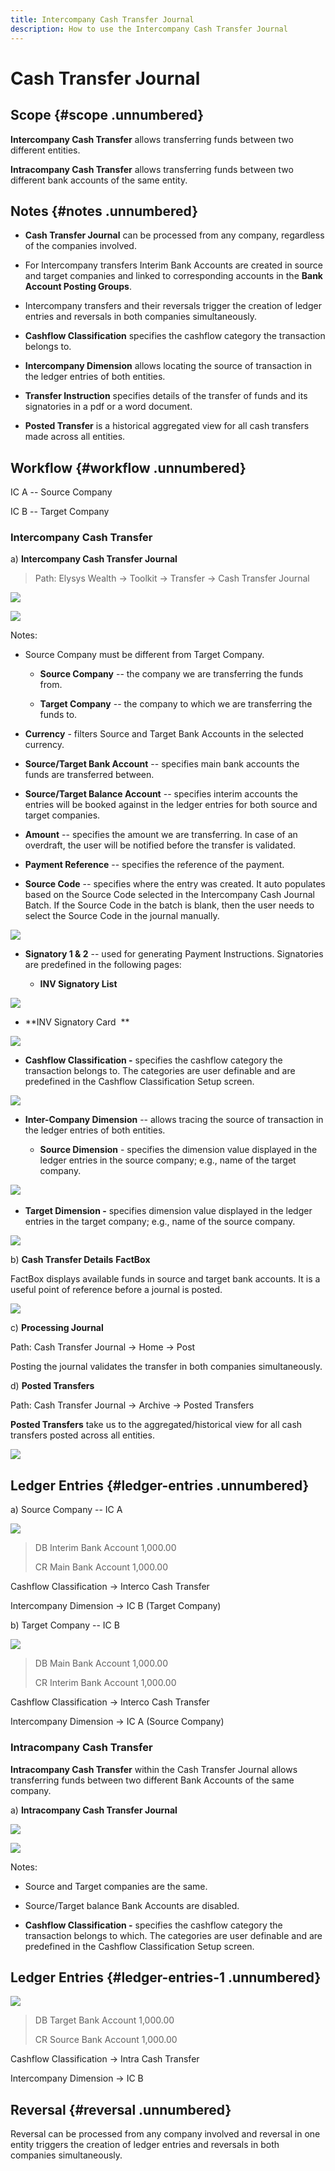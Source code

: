 ```yaml
---
title: Intercompany Cash Transfer Journal
description: How to use the Intercompany Cash Transfer Journal
---
```

# Cash Transfer Journal

## Scope  {#scope .unnumbered}

**Intercompany Cash Transfer** allows transferring funds between two
different entities.

**Intracompany Cash Transfer** allows transferring funds between two
different bank accounts of the same entity.

## Notes {#notes .unnumbered}

-   **Cash Transfer Journal** can be processed from any company,
    regardless of the companies involved.

-   For Intercompany transfers Interim Bank Accounts are created in
    source and target companies and linked to corresponding accounts in
    the **Bank Account Posting Groups**.

-   Intercompany transfers and their reversals trigger the creation of
    ledger entries and reversals in both companies simultaneously.

-   **Cashflow Classification** specifies the cashflow category the
    transaction belongs to.

-   **Intercompany Dimension** allows locating the source of transaction
    in the ledger entries of both entities.

-   **Transfer Instruction** specifies details of the transfer of funds
    and its signatories in a pdf or a word document.

-   **Posted Transfer** is a historical aggregated view for all cash
    transfers made across all entities.

## Workflow  {#workflow .unnumbered}

IC A -- Source Company

IC B -- Target Company

### Intercompany Cash Transfer 

a)  **Intercompany Cash Transfer Journal**

> Path: Elysys Wealth -\> Toolkit -\> Transfer -\> Cash Transfer Journal

![](../../assets/img/CashTransferJournal/image001.png)

![](../../assets/img/CashTransferJournal/image002.png)

Notes:

-   Source Company must be different from Target Company.

    -   **Source Company** -- the company we are transferring the funds
        from.

    -   **Target Company** -- the company to which we are transferring
        the funds to.

-   **Currency** - filters Source and Target Bank Accounts in the
    selected currency.

-   **Source/Target Bank Account** -- specifies main bank accounts the
    funds are transferred between.

-   **Source/Target Balance Account** -- specifies interim accounts the
    entries will be booked against in the ledger entries for both source
    and target companies.

-   **Amount** -- specifies the amount we are transferring. In case of
    an overdraft, the user will be notified before the transfer is
    validated.

-   **Payment Reference** -- specifies the reference of the payment.

-   **Source Code** -- specifies where the entry was created. It auto
    populates based on the Source Code selected in the Intercompany Cash
    Journal Batch. If the Source Code in the batch is blank, then the
    user needs to select the Source Code in the journal manually.

![](CashTransferJournal//image003.png)

-   **Signatory 1 & 2** -- used for generating Payment Instructions.
    Signatories are predefined in the following pages:

    -   **INV Signatory List**

![](CashTransferJournal//image004.png)

-   **INV Signatory Card  **

![](../../assets/img/CashTransferJournal/image005.png)

-   **Cashflow Classification -** specifies the cashflow category the
    transaction belongs to. The categories are user definable and are
    predefined in the Cashflow Classification Setup screen.

![](../../assets/img/CashTransferJournal/image006.png)

-   **Inter-Company Dimension** -- allows tracing the source of
    transaction in the ledger entries of both entities.

    -   **Source Dimension** - specifies the dimension value displayed
        in the ledger entries in the source company; e.g., name of the
        target company.

![](../../assets/img/CashTransferJournal/image007.png)
 

-   **Target Dimension -** specifies dimension value displayed in the
    ledger entries in the target company; e.g., name of the source
    company.

![](../../assets/img/CashTransferJournal/image008.png)

b)  **Cash Transfer Details** **FactBox**

FactBox displays available funds in source and target bank accounts. It
is a useful point of reference before a journal is posted.

![](../../assets/img/CashTransferJournal/image009.png)

c)  **Processing Journal**

Path: Cash Transfer Journal -\> Home -\> Post

Posting the journal validates the transfer in both companies
simultaneously.

d)  **Posted Transfers**

Path: Cash Transfer Journal -\> Archive -\> Posted Transfers

**Posted Transfers** take us to the aggregated/historical view for all
cash transfers posted across all entities.

![](../../assets/img/CashTransferJournal/image010.png)

## Ledger Entries  {#ledger-entries .unnumbered}

a)  Source Company -- IC A

![](../../assets/img/CashTransferJournal/image011.png)

> DB Interim Bank Account 1,000.00   
>
> CR Main Bank Account 1,000.00 

Cashflow Classification -\> Interco Cash Transfer

Intercompany Dimension -\> IC B (Target Company) 

b)  Target Company -- IC B

![](../../assets/img/CashTransferJournal/image012.png)

> DB Main Bank Account 1,000.00   
>
> CR Interim Bank Account 1,000.00 

Cashflow Classification -\> Interco Cash Transfer

Intercompany Dimension -\> IC A (Source Company) 

### Intracompany Cash Transfer 

**Intracompany Cash Transfer** within the Cash Transfer Journal allows
transferring funds between two different Bank Accounts of the same
company.

a)  **Intracompany Cash Transfer Journal**

![](../../assets/img/CashTransferJournal/image013.png)

![](../../assets/img/CashTransferJournal/image014.png)

Notes:

-   Source and Target companies are the same.

-   Source/Target balance Bank Accounts are disabled.

-   **Cashflow Classification -** specifies the cashflow category the
    transaction belongs to which. The categories are user definable and
    are predefined in the Cashflow Classification Setup screen.  

## Ledger Entries  {#ledger-entries-1 .unnumbered}

![](../../assets/img/CashTransferJournal/image015.png)
> DB Target Bank Account 1,000.00   
>
> CR Source Bank Account 1,000.00 

Cashflow Classification -\> Intra Cash Transfer

Intercompany Dimension -\> IC B

## Reversal  {#reversal .unnumbered}

Reversal can be processed from any company involved and reversal in one
entity triggers the creation of ledger entries and reversals in both
companies simultaneously.
